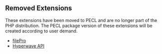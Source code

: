 Removed Extensions
------------------

These extensions have been moved to PECL and are no longer part of the
PHP distribution. The PECL package version of these extensions will be
created according to user demand.

-   <span class="simpara">
    <a href="/book/filepro.html#filePro%20函数" class="link">filePro</a>
    </span>
-   <span class="simpara">
    <a href="/ref/hwapi.html" class="link">Hyperwave API</a> </span>

